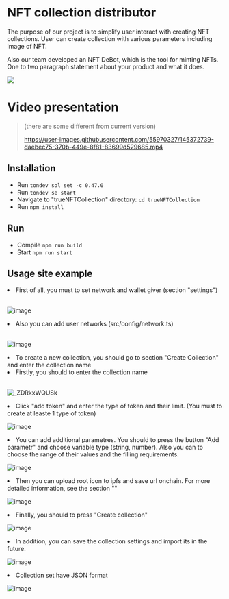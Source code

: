 
# NFT collection distributor
The purpose of our project is to simplify user interact with creating NFT collections. User can create collection with various parameters including image of NFT. 

Also our team developed an NFT DeBot, which is the tool for minting NFTs.
One to two paragraph statement about your product and what it does.

![](header.png)

# Video presentation  
> (there are some different from current version)
> 
> https://user-images.githubusercontent.com/55970327/145372739-daebec75-370b-449e-8f81-83699d529685.mp4

## Installation

<ul dir="auto">
<li>Run <code>tondev sol set -c 0.47.0</code></li>
<li>Run <code>tondev se start</code></li>
<li>Navigate to "trueNFTCollection" directory: <code>cd trueNFTCollection</code></li>
<li>Run <code>npm install</code></li>
</ul>

## Run

<ul dir="auto">
<li>Compile <code>npm run build</code></li>
<li>Start <code>npm run start</code></li>

</ul>

## Usage site example
<li> First of all, you must to set network and wallet giver (section "settings") </li> <BR>
 
 ![image](https://user-images.githubusercontent.com/55970327/146725164-8847ddce-2ca4-4f13-b3a1-0f7c52412db8.png)

<li> Also you can add user networks (src/config/network.ts) </li> <BR>
 
 ![image](https://user-images.githubusercontent.com/55970327/146725391-9c21ca37-6691-484d-9015-e47884395c85.png)

 
<li> To create a new collection, you should go to section "Create Collection" and enter the collection name</li>
<li> Firstly, you should to enter the collection name </li> <BR>
 
![_ZDRkxWQUSk](https://user-images.githubusercontent.com/55970327/146720830-5f354f68-5709-43a2-b1b2-24edd6550b8d.jpg)
 
<li>Click "add token" and enter the type of token and their limit. (You must to create at leaste 1 type of token) </li> 
 
![image](https://user-images.githubusercontent.com/55970327/146721047-04b40f4b-2ad0-4bae-8b21-ab23eda50a60.png)
 
 <li>You can add additional parametres. You should to press the button "Add parametr" and choose variable type (string, number). Also you can to choose the range of their values and the filling requirements.   </li> 
 
![image](https://user-images.githubusercontent.com/55970327/146723175-a40114b5-ed5d-440e-ba80-8a872828004f.png)
 
 <li> Then you can upload root icon to ipfs and save url onchain. For more detailed information, see the section ""  </li>
 
![image](https://user-images.githubusercontent.com/55970327/146723807-37498ea8-2eb0-4506-9511-d523fcaf7ff0.png)

 
  <li> Finally, you should to press "Create collection" </li>  
 
 ![image](https://user-images.githubusercontent.com/55970327/146723996-cb023065-a7d3-4f4f-b133-cab7389b6e37.png)
 
   <li> In addition, you can save the collection settings and import its in the future. </li>  
 
 ![image](https://user-images.githubusercontent.com/55970327/146724096-b1a49c0d-e21f-422c-ae34-8da35ec1ef41.png)

<li>  Сollection set have JSON format  </li>  
 
 ![image](https://user-images.githubusercontent.com/55970327/146724354-6939da9f-d293-46f8-9a9d-93d3722ca94e.png)

 

 
